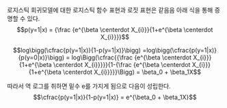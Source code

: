 로지스틱 회귀모델에 대한 로지스틱 함수 표현과 로짓 표현은 같음음 아래 식을 통해 증명할 수 있다.
$$p(y=1|x) = {\frac {e^{\beta \centerdot X_{i}}}{1+e^{\beta \centerdot X_{i}}}}$$

$$log\bigg(\cfrac{p(y=1|x)}{1-p(y=1|x)}\bigg) =log\bigg(\cfrac{p(y=1|x)}{p(y=0|x)}\bigg) = log\Bigg(\cfrac{{\frac {e^{\beta \centerdot X_{i}}}{1+e^{\beta \centerdot X_{i}}}}}{1-{\frac {e^{\beta \centerdot X_{i}}}{1+e^{\beta \centerdot X_{i}}}}}\Bigg) = \beta_0 + \beta_1X$$

따라서 역 로그를 취하면 밑수 e를 가지게 됨으로 다음이 성립한다.
$$\cfrac{p(y=1|x)}{1-p(y=1|x)} = e^{\beta_0 + \beta_1X}$$

